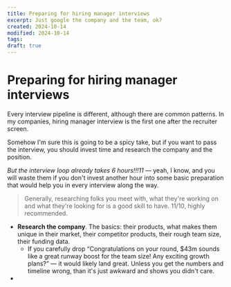```yaml
---
title: Preparing for hiring manager interviews
excerpt: Just google the company and the team, ok?
created: 2024-10-14
modified: 2024-10-14
tags: 
draft: true
---
```

# Preparing for hiring manager interviews

Every interview pipeline is different, although there are common patterns. In my companies, hiring manager interview is the first one after the recruiter screen.

Somehow I'm sure this is going to be a spicy take, but if you want to pass the interview, you should invest time and research the company and the position. 

_But the interview loop already takes 6 hours!!!11_ — yeah, I know, and you will waste them if you don't invest another hour into some basic preparation that would help you in every interview along the way.

> Generally, researching folks you meet with, what they're working on and what they're looking for is a good skill to have. 11/10, highly recommended.

* **Research the company**. The basics: their products, what makes them unique in their market, their competitor products, their rough team size, their funding data.
    * If you carefully drop “Congratulations on your round, $43m sounds like a great runway boost for the team size! Any exciting growth plans?” — it would likely land great. Unless you get the numbers and timeline wrong, than it's just awkward and shows you didn't care.
* 

